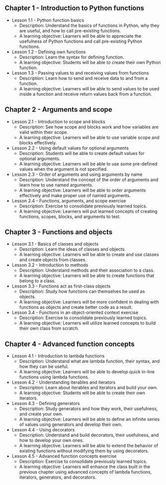 ## Chapter 1 - Introduction to Python functions
   * Lesson 1.1 - Python function basics
     * Description: Understand the basics of functions in Python, why they are useful, and how to call pre-existing functions.
     * A learning objective: Learners will be able to appreciate the usefulness of Python functions and call pre-existing Python functions.
   * Lesson 1.2 - Defining own functions
     * Description: Learn the syntax for defining 
     function.
     * A learning objective: Students will be able to create their own Python function.
   * Lesson 1.3 - Passing values to and receiving values from functions
     * Description: Learn how to send and receive data to and from a function.
     * A learning objective: Learners will be able to send values to be used inside a function and receive return values back from a function.
## Chapter 2 - Arguments and scope
   * Lesson 2.1 - Introduction to scope and blocks
     * Description: See how scope and blocks work and how variables are valid within their scope.
     * A learning objective: Learners will be able to use variable scope and blocks effectively.
   * Lesson 2.2 - Using default values for optional arguments
     * Description: Students will be able to create default values for optional arguments.
     * A learning objective: Learners will be able to use some pre-defined values when the argument is not specified.
   * Lesson 2.3 - Order of arguments and using arguments by name
     * Description: Understand the concept of the order of arguments and learn how to use named arguments.
     * A learning objective: Learners will be able to order arguments effectively and make proper use of named arguments.
   * Lesson 2.4 - Functions, arguments, and scope exercise
     * Description: Exercise to consolidate previously learned topics.
     * A learning objective: Learners will put learned concepts of creating functions, scopes, blocks, and arguments to test.
## Chapter 3 - Functions and objects
   * Lesson 3.1 - Basics of classes and objects
     * Description: Learn the ideas of classes and objects.
     * A learning objective: Learners will be able to create and use classes and create objects from classes.
   * Lesson 3.2 - Introduction to methods
     * Description: Understand methods and their association to a class.
     * A learning objective: Learners will be able to create functions that belong to a class.
   * Lesson 3.3 - Functions act as first-class objects
     * Description: Study how functions can themselves be used as objects.
     * A learning objective: Learners will be more confident in dealing with functions as objects and create better code as a result.
   * Lesson 3.4 - Functions in an object-oriented context exercise
     * Description: Exercise to consolidate previously learned topics.
     * A learning objective: Learners will utilize learned concepts to build their own class from scratch.
## Chapter 4 - Advanced function concepts
   * Lesson 4.1 - Introduction to lambda functions
     * Description: Understand what are lambda function, their syntax, and how they can be useful.
     * A learning objective: Learners will be able to develop quick in-line functions using lambda functions.
   * Lesson 4.2 - Understanding iterables and iterators
     * Description: Learn about iterables and iterators and build your own.
     * A learning objective: Students will be able to create their own iterators.
   * Lesson 4.3 - Defining generators
     * Description: Study generators and how they work, their usefulness, and create your own.
     * A learning objective: Learners will be able to define an infinite series of values using generators and develop their own.
   * Lesson 4.4 - Using decorators
     * Description: Understand and build decorators, their usefulness, and how to develop your own ones.
     * A learning objective: Learners will be able to extend the behavior of existing functions without modifying them by using decorators.
   * Lesson 4.5 - Advanced function concepts exercise
     * Description: Exercise to consolidate previously learned topics.
     * A learning objective: Learners will enhance the class built in the previous chapter using advanced concepts of lambda functions, iterators, generators, and decorators.

